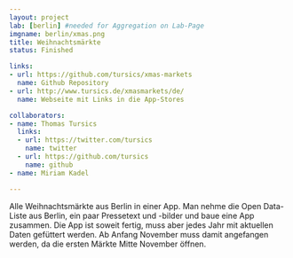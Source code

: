 ```yaml
---
layout: project
lab: [berlin] #needed for Aggregation on Lab-Page
imgname: berlin/xmas.png
title: Weihnachtsmärkte
status: Finished

links:
- url: https://github.com/tursics/xmas-markets
  name: Github Repository
- url: http://www.tursics.de/xmasmarkets/de/
  name: Webseite mit Links in die App-Stores

collaborators:
- name: Thomas Tursics
  links:
  - url: https://twitter.com/tursics
    name: twitter
  - url: https://github.com/tursics
    name: github
- name: Miriam Kadel

---
```


Alle Weihnachtsmärkte aus Berlin in einer App. Man nehme die Open Data-Liste aus Berlin, ein paar Pressetext und -bilder und baue eine App zusammen. Die App ist soweit fertig, muss aber jedes Jahr mit aktuellen Daten gefüttert werden. Ab Anfang November muss damit angefangen werden, da die ersten Märkte Mitte November öffnen.
